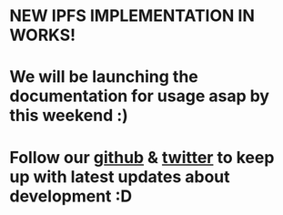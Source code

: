 # NEW IPFS IMPLEMENTATION IN WORKS!

# We will be launching the documentation for usage asap by this weekend :)

# Follow our [github](https://github.com/jay0x5/Aveon) & [twitter](https://twitter.com/AveonJS) to keep up with latest updates about development :D


